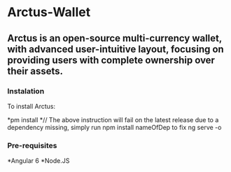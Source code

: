 # Arctus-Wallet
## Arctus is an open-source multi-currency wallet, with advanced user-intuitive layout, focusing on providing users with complete ownership over their assets.

### Instalation 
To install Arctus:

*pm install 
*// The above instruction will fail on the latest release due to a dependency missing, simply run npm install nameOfDep to fix
ng serve -o

### Pre-requisites
*Angular 6 
*Node.JS
